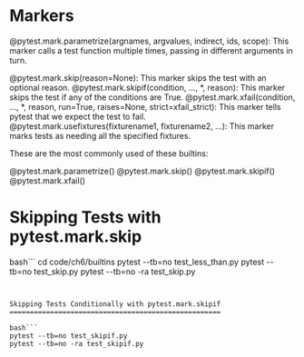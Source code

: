 


Markers
=======

@pytest.mark.parametrize(argnames, argvalues, indirect, ids, scope): This marker calls a test function multiple times, passing in different arguments in turn.

@pytest.mark.skip(reason=None): This marker skips the test with an optional reason.
@pytest.mark.skipif(condition, ..., *, reason): This marker skips the test if any of the conditions are True.
@pytest.mark.xfail(condition, ..., *, reason, run=True, raises=None, strict=xfail_strict): This marker tells pytest that we expect the test to fail.
@pytest.mark.usefixtures(fixturename1, fixturename2, ...): This marker marks tests as needing all the specified fixtures.

These are the most commonly used of these builtins:

@pytest.mark.parametrize()
@pytest.mark.skip()
@pytest.mark.skipif()
@pytest.mark.xfail()


Skipping Tests with pytest.mark.skip
====================================

bash```
cd code/ch6/builtins
pytest --tb=no test_less_than.py
pytest --tb=no test_skip.py
pytest --tb=no -ra test_skip.py
```


Skipping Tests Conditionally with pytest.mark.skipif
====================================================

bash```
pytest --tb=no test_skipif.py
pytest --tb=no -ra test_skipif.py
```